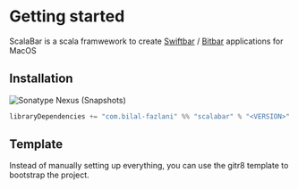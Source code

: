 # Getting started

ScalaBar is a scala framwework to create [Swiftbar](https://github.com/swiftbar/SwiftBar) / [Bitbar](https://github.com/matryer/bitbar) applications for MacOS

## Installation

![Sonatype Nexus (Snapshots)](https://img.shields.io/nexus/s/com.bilal-fazlani/scalabar_3.0.0-M2?label=SNAPSHOT%20VERSION&server=https%3A%2F%2Foss.sonatype.org&style=for-the-badge)

```scala
libraryDependencies += "com.bilal-fazlani" %% "scalabar" % "<VERSION>"
```

## Template

Instead of manually setting up everything, you can use the gitr8 template to bootstrap the project.

